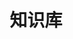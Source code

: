 ---
layout: home

title: 知识库
titleTemplate: 骚风的个人知识库

hero:
  name: 骚风
  text: 个人知识库
  tagline: 知识永远都在积累中...
  image:
    src: /image/logo.png
    alt: Vite
  actions:
    - theme: brand
      text: 开始
      link: /guide/
    - theme: alt
      text: 为什么?
      link: /guide/why
    - theme: alt
      text: 在 GitHub 查看
      link: https://github.com/saofeng-cyber/my-vite-press

features:
  - icon: 💡
    title: Instant Server Start
    details: On demand file serving over native ESM, no bundling required!
  - icon: ⚡️
    title: Lightning Fast HMR
    details: Hot Module Replacement (HMR) that stays fast regardless of app size.
  - icon: 🛠️
    title: Rich Features
    details: Out-of-the-box support for TypeScript, JSX, CSS and more.
  - icon: 📦
    title: Optimized Build
    details: Pre-configured Rollup build with multi-page and library mode support.
  - icon: 🔩
    title: Universal Plugins
    details: Rollup-superset plugin interface shared between dev and build.
  - icon: 🔑
    title: Fully Typed APIs
    details: Flexible programmatic APIs with full TypeScript typing.
---